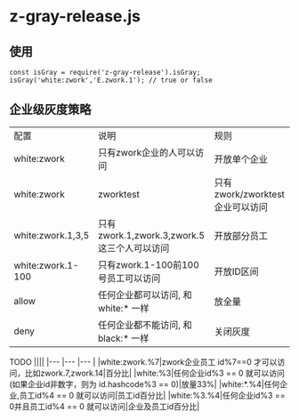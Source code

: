 # z-gray-release.js

## 使用
```
const isGray = require('z-gray-release').isGray;
isGray('white:zwork','E.zwork.1'); // true or false
```

## 企业级灰度策略

||||
|--- |--- |--- |
|配置|说明|规则|
|white:zwork|只有zwork企业的⼈可以访问|开放单个企业|
|white:zwork|zworktest|只有zwork/zworktest企业可以访问|开放多个企业|
|white:zwork.1,3,5|只有zwork.1,zwork.3,zwork.5这三个⼈可以访问|开放部分员⼯|
|white:zwork.1-100|只有zwork.1-100前100号员⼯可以访问|开放ID区间|
|allow|任何企业都可以访问, 和 white:* ⼀样|放全量|
|deny|任何企业都不能访问, 和 black:* ⼀样|关闭灰度|

TODO
||||
|--- |--- |--- |
|white:zwork.%7|zwork企业员⼯ id%7==0 才可以访问，⽐如zwork.7,zwork.14|百分⽐|
|white:%3|任何企业id%3 == 0 就可以访问(如果企业id⾮数字，则为 id.hashcode%3 == 0)|放量33%|
|white:*.%4|任何企业,员⼯id%4 == 0 就可以访问|员⼯id百分⽐|
|white:%3.%4|任何企业id%3 == 0并且员⼯id%4 == 0 就可以访问|企业及员⼯id百分⽐|



